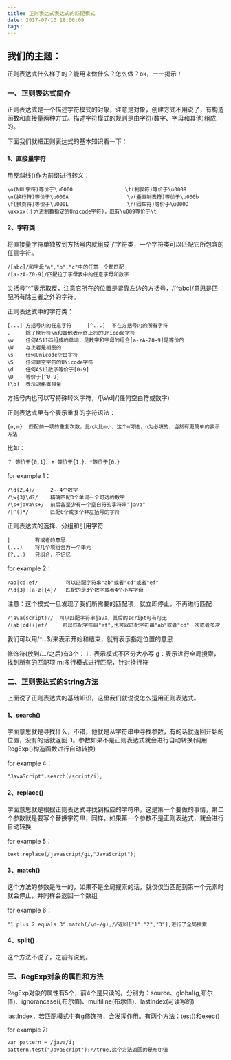 ```yaml
---
title: 正则表达式表达式的匹配模式
date: 2017-07-10 18:06:09
tags:
---
```

## 我们的主题： ##
正则表达式什么样子的？能用来做什么？怎么做？ok，一一揭示！
### 一、正则表达式简介 ###
正则表达式是一个描述字符模式的对象，注意是对象，创建方式不用说了，有构造函数和直接量两种方式。描述字符模式的规则是由字符(数字、字母和其他)组成的。

下面我们就把正则表达式的基本知识看一下：

#### 1、直接量字符 ####
用反斜线(\)作为前缀进行转义：

	\o(NUL字符)等价于\u0000                 \t(制表符)等价于\u0009
	\n(换行符)等价于\u000A                   \v(垂直制表符)等价于\u000b
	\f(换页符)等价于\u000L                   \r(回车符)等价于\u000D
	\uxxxx(十六进制数指定的Unicode字符)，既有\u009等价于\t
#### 2、字符类 ####
将直接量字符单独放到方括号内就组成了字符类，一个字符类可以匹配它所包含的任意字符。

	/[abc]/和字母"a","b","c"中的任意一个都匹配
	/[a-zA-Z0-9]/匹配拉丁字母表中的任意字母和数字

尖括号“^”表示取反，注意它所在的位置是紧靠左边的方括号，/[^abc]/意思是匹配所有除三者之外的字符。

正则表达式中的字符类：
	
	[...] 方括号内的任意字符     [^...]  不在方括号内的所有字符
	.     除了换行符\n和其他表示终止符的Unicode字符
	\w    任何AS11码组成的单词，是数字和字母的组合[a-zA-Z0-9]是等价的
	\W    与上者是相反的
	\s    任何Unicode空白字符
	\S    任何非空字符的UNicode字符
	\d    任何AS11数字等价于[0-9]
	\D    等价于[^0-9]
	[\b]  表示退格直接量

方括号内也可以写特殊转义字符，/[\s\d]/(任何空白符或数字)

正则表达式里有个表示重复的字符语法：

	{n,m}  匹配前一项的重复次数，比n大比m小，这个m可选，n为必填的，当然有更简单的表示方法
比如：
		
	？ 等价于{0,1}、+ 等价于{1，}、*等价于{0，}
for example 1：

	/\d{2,4}/     2--4个数字
	/\w{3}\d?/    精确匹配3个单词一个可选的数字
	/\s+java\s+/  前后各至少有一个空白符的字符串"java"
	/[^(]*/       匹配0个或多个非左括号的字符

正则表达式的选择、分组和引用字符

	|        有或者的意思
	(...)    将几个项组合为一个单元
	(?...)   只组合，不记忆

for example 2：

	/ab|cd|ef/         可以匹配字符串"ab"或者"cd"或者"ef"
	/\d{3}|[a-z]{4}/   匹配的是3个数字或者4个小写字母
	
注意：这个模式一旦发现了我们所需要的匹配项，就立即停止，不再进行匹配

	/java(script)?/  可以匹配字符串java，其后的script可有可无
	/(ab|cd)+|ef/     可以匹配字符串"ef",也可以匹配字符串"ab"或者"cd"一次或者多次

我们可以用/^...$/来表示开始和结束，就有表示指定位置的意思

修饰符(放到/.../之后)有3个：
	i：表示模式不区分大小写
	g：表示进行全局搜索，找到所有的匹配项
	m:多行模式进行匹配，针对换行符

### 二、正则表达式的String方法 ###
上面说了正则表达式的基础知识，这里我们就说说怎么运用正则表达式。
#### 1、search() ####
字面意思就是寻找什么，不错，他就是从字符串中寻找参数，有的话就返回开始的位置，没有的话就返回-1。参数如果不是正则表达式就会进行自动转换(调用RegExp()构造函数进行自动转换)

for  example 4：

	"JavaScript".search(/script/i);

#### 2、replace() ####
字面意思就是根据正则表达式寻找到相应的字符串，这是第一个要做的事情，第二个参数就是要写个替换字符串，同样，如果第一个参数不是正则表达式，就会进行自动转换

for  example 5：

	text.replace(/javascript/gi,"JavaScript");
#### 3、match() ####
这个方法的参数是唯一的，如果不是全局搜索的话，就仅仅当匹配到第一个元素时就会停止，并同样会返回一个数组

for example 6：

	"1 plus 2 equals 3".match(/\d+/g);//返回["1","2","3"],进行了全局搜索
#### 4、split() ####
这个方法不说了，之前有说到。
### 三、RegExp对象的属性和方法 ###

RegExp对象的属性有5个，前4个是只读的。分别为：source、global(g,布尔值)、ignorancase(i,布尔值)、multiline(布尔值)、lastIndex(可读写的)

lastIndex，若匹配模式中有g修饰符，会发挥作用。有两个方法：test()和exec()

for example 7:

	var pattern = /java/i;
	pattern.test("JavaScript");//true,这个方法返回的是布尔值





	
	